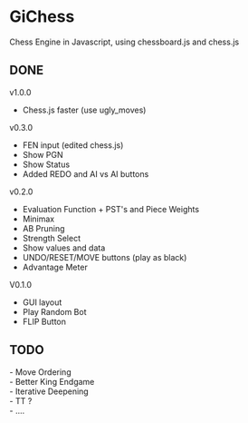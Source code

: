 # GiChess
Chess Engine in Javascript, using chessboard.js and chess.js

<h2>DONE</h2>

v1.0.0<br>
- Chess.js faster (use ugly_moves)<br>

v0.3.0<br>
- FEN input (edited chess.js)<br>
- Show PGN<br>
- Show Status<br>
- Added REDO and AI vs AI buttons<br>

v0.2.0<br>
- Evaluation Function + PST's and Piece Weights<br>
- Minimax<br>
- AB Pruning<br>
- Strength Select<br>
- Show values and data<br>
- UNDO/RESET/MOVE buttons (play as black)<br>
- Advantage Meter<br>

V0.1.0<br>
- GUI layout<br>
- Play Random Bot<br>
- FLIP Button<br>

<h2>TODO</h2>
- Move Ordering<br>
- Better King Endgame<br>
- Iterative Deepening<br>
- TT ?<br>
- ....<br>
